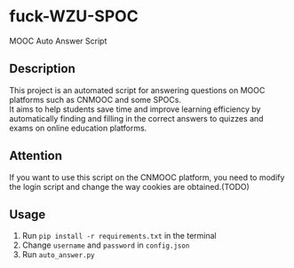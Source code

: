 # fuck-WZU-SPOC

MOOC Auto Answer Script

## Description

This project is an automated script for answering questions on MOOC platforms such as CNMOOC and some SPOCs.\
It aims to help students save time and improve learning efficiency by automatically finding and filling in the correct answers to quizzes and exams on online education platforms.

## Attention

If you want to use this script on the CNMOOC platform, you need to modify the login script and change the way cookies are obtained.(TODO)

## Usage

1. Run `pip install -r requirements.txt` in the terminal
2. Change `username` and `password` in `config.json`
3. Run `auto_answer.py`
